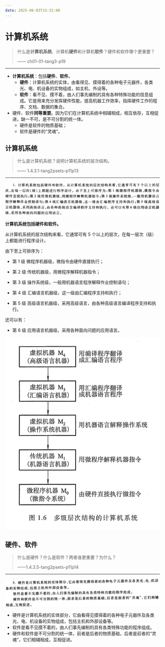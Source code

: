 ```yaml
---
date: 2025-06-03T15:31:00
---
```


# 计算机系统

> 什么是**计算机系统**、计算机**硬件**和计算机**软件**？硬件和软件哪个更重要？
> 
> —— ch01-01-tang3-p19

---

- **计算机系统**：包括**硬件**、**软件**。
	- **硬件**：计算机系统的实体，由看得见、摸得着的各种电子元器件，各类光、电、机设备的实物组成，如主机、外设等。
	- **软件**：看不见、摸不着，由人们事先编制的具有各种特殊功能的信息组成。它是用来充分发挥硬件性能，提高机器工作效率，指挥硬件工作的程序、文档、数据的集合。
- 硬件、软件**同等重要**。因为它们在计算机系统中相辅相成，相互依存，互相促进，缺一不可，是不可分割的统一体。
	- 硬件是软件的物质基础；
	- 软件是硬件的“灵魂”。

## 计算机系统

> 什么是计算机系统？说明计算机系统的层次结构。
> 
> —— 1.4.3.1-tang2psets-p11p13

---

![](assets/1.4.3.1-tang2psets-p11p13.png)

**计算机系统包括硬件和软件。**

从计算机系统的层次结构来看，它通常可有 5 个以上的层次，在每一层次（级）上都能进行程序设计。

由下至上可排序为：

- 第 1 级 微程序机器级，微指令由硬件直接执行；
    
- 第 2 级 传统机器级，用微程序解释机器指令；
    
- 第 3 级 操作系统级，一般用机器语言程序解释作业控制语句；
    
- 第 4 级 汇编语言机器级，这一级由汇编程序支持和执行；
    
- 第 5 级 高级语言机器级，采用高级语言，由各种高级语言编译程序支持和执行。
    

还可以有：

- 第 6 级 应用语言机器级，采用各种面向问题的应用语言。

![](assets/pic1.6-多级层次结构的计算机系统-tang3-p7.png)
## 硬件、软件

> 什么是硬件？什么是软件？两者谁更重要？为什么？
> 
> ——1.4.3.5-tang2psets-p11p14

---

![](assets/1.4.3.5-tang2psets-p11p14.png)

- 硬件是计算机系统的实体部分，它由看得见摸得着的各种电子元器件及各类光、电、机设备的实物组成，包括主机和外部设备等。
- 软件是看不见摸不着的，由人们事先编制的具有各类特殊功能的程序组成。
- 硬件和软件是不可分割的统一体，前者是后者的物质基础，后者是前者的“灵魂”，它们相辅相成，互相促进。
